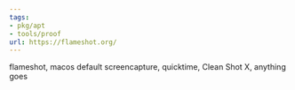 ```yaml
---
tags:
- pkg/apt
- tools/proof
url: https://flameshot.org/
---
```


flameshot, macos default screencapture, quicktime, Clean Shot X, anything goes